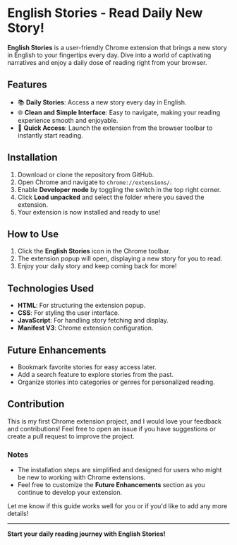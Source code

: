 # English Stories - Read Daily New Story!

**English Stories** is a user-friendly Chrome extension that brings a new story in English to your fingertips every day. Dive into a world of captivating narratives and enjoy a daily dose of reading right from your browser.

## Features
- 📚 **Daily Stories**: Access a new story every day in English.
- 🌐 **Clean and Simple Interface**: Easy to navigate, making your reading experience smooth and enjoyable.
- 📖 **Quick Access**: Launch the extension from the browser toolbar to instantly start reading.

## Installation
1. Download or clone the repository from GitHub.
2. Open Chrome and navigate to `chrome://extensions/`.
3. Enable **Developer mode** by toggling the switch in the top right corner.
4. Click **Load unpacked** and select the folder where you saved the extension.
5. Your extension is now installed and ready to use!

## How to Use
1. Click the **English Stories** icon in the Chrome toolbar.
2. The extension popup will open, displaying a new story for you to read.
3. Enjoy your daily story and keep coming back for more!

## Technologies Used
- **HTML**: For structuring the extension popup.
- **CSS**: For styling the user interface.
- **JavaScript**: For handling story fetching and display.
- **Manifest V3**: Chrome extension configuration.

## Future Enhancements
- Bookmark favorite stories for easy access later.
- Add a search feature to explore stories from the past.
- Organize stories into categories or genres for personalized reading.

## Contribution
This is my first Chrome extension project, and I would love your feedback and contributions! Feel free to open an issue if you have suggestions or create a pull request to improve the project.
### Notes
- The installation steps are simplified and designed for users who might be new to working with Chrome extensions.
- Feel free to customize the **Future Enhancements** section as you continue to develop your extension.

Let me know if this guide works well for you or if you'd like to add any more details!

---

**Start your daily reading journey with English Stories!**
